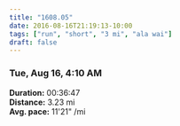 ```yaml
---
title: "1608.05"
date: 2016-08-16T21:19:13-10:00
tags: ["run", "short", "3 mi", "ala wai"]
draft: false
---
```


### Tue, Aug 16, 4:10 AM

**Duration:** 00:36:47  
**Distance:** 3.23 mi  
**Avg. pace:** 11'21" /mi